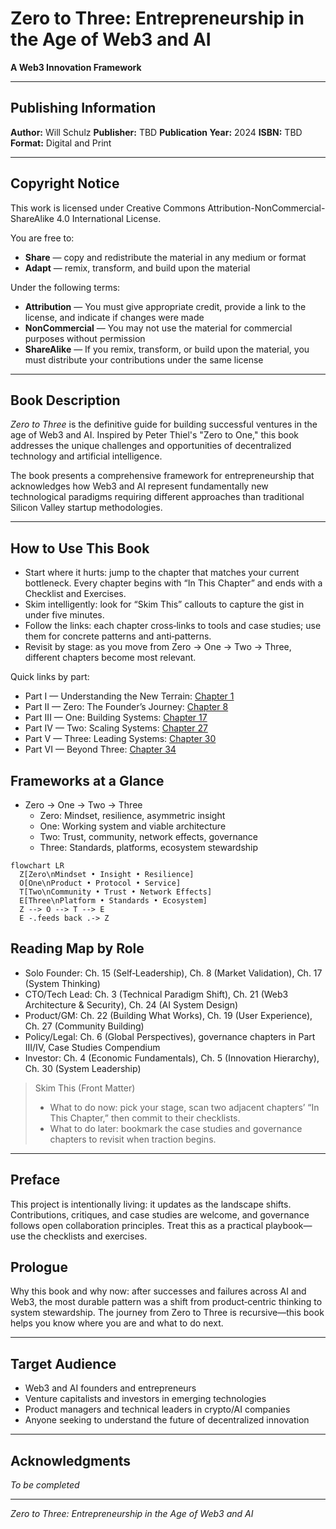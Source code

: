 # Zero to Three: Entrepreneurship in the Age of Web3 and AI

**A Web3 Innovation Framework**

---

## Publishing Information

**Author:** Will Schulz
**Publisher:** TBD
**Publication Year:** 2024
**ISBN:** TBD
**Format:** Digital and Print

---

## Copyright Notice

This work is licensed under Creative Commons Attribution-NonCommercial-ShareAlike 4.0 International License.

You are free to:
- **Share** — copy and redistribute the material in any medium or format
- **Adapt** — remix, transform, and build upon the material

Under the following terms:
- **Attribution** — You must give appropriate credit, provide a link to the license, and indicate if changes were made
- **NonCommercial** — You may not use the material for commercial purposes without permission
- **ShareAlike** — If you remix, transform, or build upon the material, you must distribute your contributions under the same license

---

## Book Description

*Zero to Three* is the definitive guide for building successful ventures in the age of Web3 and AI. Inspired by Peter Thiel's "Zero to One," this book addresses the unique challenges and opportunities of decentralized technology and artificial intelligence.

The book presents a comprehensive framework for entrepreneurship that acknowledges how Web3 and AI represent fundamentally new technological paradigms requiring different approaches than traditional Silicon Valley startup methodologies.

---

## How to Use This Book

- Start where it hurts: jump to the chapter that matches your current bottleneck. Every chapter begins with “In This Chapter” and ends with a Checklist and Exercises.
- Skim intelligently: look for “Skim This” callouts to capture the gist in under five minutes.
- Follow the links: each chapter cross‑links to tools and case studies; use them for concrete patterns and anti‑patterns.
- Revisit by stage: as you move from Zero → One → Two → Three, different chapters become most relevant.

Quick links by part:
- Part I — Understanding the New Terrain: [Chapter 1](part-01-understanding-the-new-terrain/ch01-the-new-paradigm.md)
- Part II — Zero: The Founder’s Journey: [Chapter 8](part-02-zero-the-founders-journey/ch08-market-validation.md)
- Part III — One: Building Systems: [Chapter 17](part-03-one-building-systems/ch17-system-thinking.md)
- Part IV — Two: Scaling Systems: [Chapter 27](part-04-two-scaling-systems/ch27-community-building.md)
- Part V — Three: Leading Systems: [Chapter 30](part-05-three-leading-systems/ch30-system-leadership.md)
- Part VI — Beyond Three: [Chapter 34](part-06-beyond-three/ch34-exponential-impact.md)

## Frameworks at a Glance

- Zero → One → Two → Three
  - Zero: Mindset, resilience, asymmetric insight
  - One: Working system and viable architecture
  - Two: Trust, community, network effects, governance
  - Three: Standards, platforms, ecosystem stewardship

```mermaid
flowchart LR
  Z[Zero\nMindset • Insight • Resilience]
  O[One\nProduct • Protocol • Service]
  T[Two\nCommunity • Trust • Network Effects]
  E[Three\nPlatform • Standards • Ecosystem]
  Z --> O --> T --> E
  E -.feeds back .-> Z
```

## Reading Map by Role

- Solo Founder: Ch. 15 (Self‑Leadership), Ch. 8 (Market Validation), Ch. 17 (System Thinking)
- CTO/Tech Lead: Ch. 3 (Technical Paradigm Shift), Ch. 21 (Web3 Architecture & Security), Ch. 24 (AI System Design)
- Product/GM: Ch. 22 (Building What Works), Ch. 19 (User Experience), Ch. 27 (Community Building)
- Policy/Legal: Ch. 6 (Global Perspectives), governance chapters in Part III/IV, Case Studies Compendium
- Investor: Ch. 4 (Economic Fundamentals), Ch. 5 (Innovation Hierarchy), Ch. 30 (System Leadership)

> Skim This (Front Matter)
> - What to do now: pick your stage, scan two adjacent chapters’ “In This Chapter,” then commit to their checklists.
> - What to do later: bookmark the case studies and governance chapters to revisit when traction begins.

---

## Preface

This project is intentionally living: it updates as the landscape shifts. Contributions, critiques, and case studies are welcome, and governance follows open collaboration principles. Treat this as a practical playbook—use the checklists and exercises.

## Prologue

Why this book and why now: after successes and failures across AI and Web3, the most durable pattern was a shift from product‑centric thinking to system stewardship. The journey from Zero to Three is recursive—this book helps you know where you are and what to do next.

---

## Target Audience

- Web3 and AI founders and entrepreneurs
- Venture capitalists and investors in emerging technologies
- Product managers and technical leaders in crypto/AI companies
- Anyone seeking to understand the future of decentralized innovation

---

## Acknowledgments

*To be completed*

---

*Zero to Three: Entrepreneurship in the Age of Web3 and AI*
